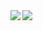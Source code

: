 <a href="https://github.com/anuraghazra/github-readme-stats">
  <img align="left" src="https://github-readme-stats.vercel.app/api?username=mis-o-ramen&count_private=true&show_icons=true" />
</a>
<a href="https://github.com/anuraghazra/github-readme-stats">
  <img align="left" src="https://github-readme-stats.vercel.app/api/top-langs/?username=mis-o-ramen" />
</a>
